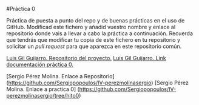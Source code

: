 #Práctica 0

Práctica de puesta a punto del repo y de buenas prácticas en el uso de
GitHub. Modificad este fichero y añadid vuestro nombre y enlace al
repositorio donde vais a llevar a cabo la práctica a
continuación. Recuerda que tendrás que modificar tu copia de este
fichero en tu repositorio y solicitar un *pull request* para que
aparezca en este repositorio común. 

[Luis Gil Guijarro. Repositorio del proyecto.](https://github.com/LuisGi93/proyectoIV2016-2017)
[Luis Gil Guijarro. Link documentación práctica 0.](https://github.com/LuisGi93/proyectoIV2016-2017/tree/hito0)

[Sergio Pérez Molina. Enlace a Repositorio] (https://github.com/Sergiopopoulos/IV-perezmolinasergio)
[Sergio Pérez Molina. Enlace a practica 0] (https://github.com/Sergiopopoulos/IV-perezmolinasergio/tree/hito0)